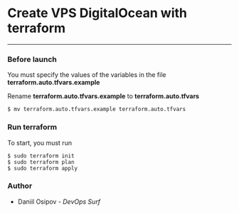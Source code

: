 # Create VPS DigitalOcean with terraform
---
### Before launch

You must specify the values ​​of the variables in the file **terraform.auto.tfvars.example**

Rename **terraform.auto.tfvars.example** to **terraform.auto.tfvars**

    $ mv terraform.auto.tfvars.example terraform.auto.tfvars

### Run terraform

To start, you must run

    $ sudo terraform init
    $ sudo terraform plan
    $ sudo terraform apply

### Author

* Daniil Osipov - *DevOps Surf*
